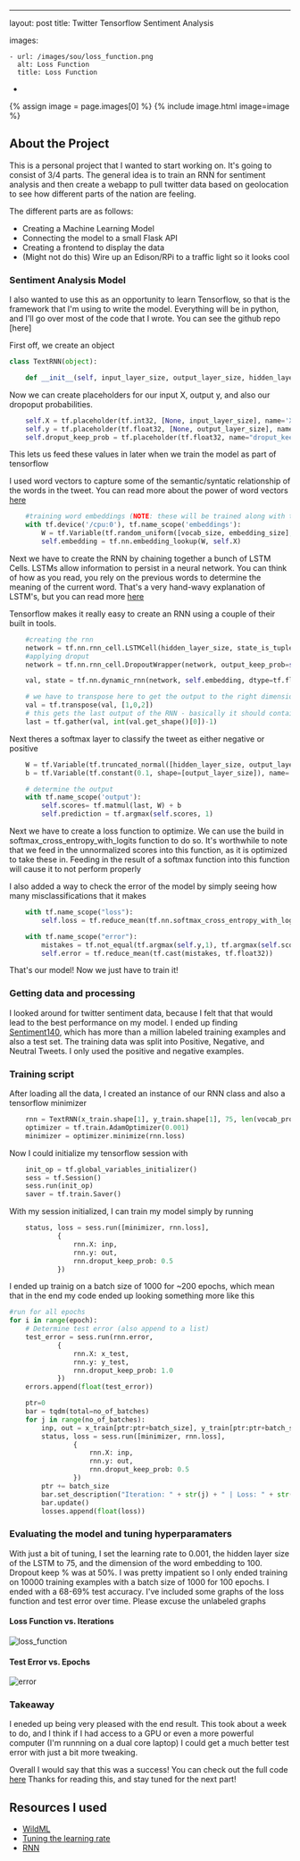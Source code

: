 ---
layout: post
title: Twitter Tensorflow Sentiment Analysis

images:

    - url: /images/sou/loss_function.png
      alt: Loss Function
      title: Loss Function
-
{% assign image = page.images[0] %}
{% include image.html image=image %}

## About the Project
This is a personal project that I wanted to start working on. It's going to consist of 3/4 parts. The general idea is to train an RNN for sentiment analysis and then create a webapp to pull twitter data based on geolocation to see how different parts of the nation are feeling.

The different parts are as follows:

  + Creating a Machine Learning Model
  + Connecting the model to a small Flask API
  + Creating a frontend to display the data
  + (Might not do this) Wire up an Edison/RPi to a traffic light so it looks cool
  
### Sentiment Analysis Model
I also wanted to use this as an opportunity to learn Tensorflow, so that is the framework that I'm using to write the model. 
Everything will be in python, and I'll go over most of the code that I wrote. You can see the github repo [here]

First off, we create an object

```python
class TextRNN(object):

    def __init__(self, input_layer_size, output_layer_size, hidden_layer_size, vocab_size, embedding_size, l2_reg=0.0):
```
Now we can create placeholders for our input X, output y, and also our dropoput probabilities.

```python
    self.X = tf.placeholder(tf.int32, [None, input_layer_size], name='X')
    self.y = tf.placeholder(tf.float32, [None, output_layer_size], name='y')
    self.droput_keep_prob = tf.placeholder(tf.float32, name="droput_keep_prob")
```
This lets us feed these values in later when we train the model as part of tensorflow

I used word vectors to capture some of the semantic/syntatic relationship of the words in the tweet. You can read more about the power of word vectors [here](http://cs224d.stanford.edu/syllabus.html)

```python
    #training word embeddings (NOTE: these will be trained along with the rest of the model, these are not preloaded)
    with tf.device('/cpu:0'), tf.name_scope('embeddings'):
        W = tf.Variable(tf.random_uniform([vocab_size, embedding_size], -1.0,1.0))
        self.embedding = tf.nn.embedding_lookup(W, self.X)
```
Next we have to create the RNN by chaining together a bunch of LSTM Cells. LSTMs allow information to persist in a neural network. You can think of how as you read, you rely on the previous words to determine the meaning of the current word. That's a very hand-wavy explanation of LSTM's, but you can read more [here](http://colah.github.io/posts/2015-08-Understanding-LSTMs/)

Tensorflow makes it really easy to create an RNN using a couple of their built in tools.

```python
    #creating the rnn
    network = tf.nn.rnn_cell.LSTMCell(hidden_layer_size, state_is_tuple=True)
    #applying droput
    network = tf.nn.rnn_cell.DropoutWrapper(network, output_keep_prob=self.droput_keep_prob)

    val, state = tf.nn.dynamic_rnn(network, self.embedding, dtype=tf.float32)

    # we have to transpose here to get the output to the right dimensions
    val = tf.transpose(val, [1,0,2])
    # this gets the last output of the RNN - basically it should contain all the important words 
    last = tf.gather(val, int(val.get_shape()[0])-1)
```
Next theres a softmax layer to classify the tweet as either negative or positive

```python
    W = tf.Variable(tf.truncated_normal([hidden_layer_size, output_layer_size]), name='W')
    b = tf.Variable(tf.constant(0.1, shape=[output_layer_size]), name='b')

    # determine the output 
    with tf.name_scope('output'):
        self.scores= tf.matmul(last, W) + b
        self.prediction = tf.argmax(self.scores, 1)
```
Next we have to create a loss function to optimize. We can use the build in softmax_cross_entropy_with_logits function to do so.
It's worthwhile to note that we feed in the unnormalized scores into this function, as it is optimized to take these in. Feeding in the result of a softmax function into this function will cause it to not perform properly

I also added a way to check the error of the model by simply seeing how many misclassifications that it makes

```python 
    with tf.name_scope("loss"):
        self.loss = tf.reduce_mean(tf.nn.softmax_cross_entropy_with_logits(self.scores, self.y))

    with tf.name_scope("error"):
        mistakes = tf.not_equal(tf.argmax(self.y,1), tf.argmax(self.scores, 1))
        self.error = tf.reduce_mean(tf.cast(mistakes, tf.float32))
```
That's our model! Now we just have to train it!

### Getting data and processing
I looked around for twitter sentiment data, because I felt that that would lead to the best performance on my model.
I ended up finding [Sentiment140](http://help.sentiment140.com/for-students), which has more than a million labeled training examples and also a test set. 
The training data was split into Positive, Negative, and Neutral Tweets. I only used the positive and negative examples.

### Training script
After loading all the data, I created an instance of our RNN class and also a tensorflow minimizer

```python
    rnn = TextRNN(x_train.shape[1], y_train.shape[1], 75, len(vocab_processor.vocabulary_), 200, l2_reg=0.0)
    optimizer = tf.train.AdamOptimizer(0.001)
    minimizer = optimizer.minimize(rnn.loss)
```
Now I could initialize my tensorflow session with 

```python
    init_op = tf.global_variables_initializer()
    sess = tf.Session()
    sess.run(init_op)
    saver = tf.train.Saver()
```

With my session initialized, I can train my model simply by running 

```python
    status, loss = sess.run([minimizer, rnn.loss],
            {
                rnn.X: inp,
                rnn.y: out,
                rnn.droput_keep_prob: 0.5
            })
```
I ended up trainig on a batch size of 1000 for ~200 epochs, which mean that in the end my code ended up looking something more like this

```python
#run for all epochs
for i in range(epoch):
    # Determine test error (also append to a list)
    test_error = sess.run(rnn.error,
            {
                rnn.X: x_test,
                rnn.y: y_test,
                rnn.droput_keep_prob: 1.0
            })
    errors.append(float(test_error))

    ptr=0
    bar = tqdm(total=no_of_batches)
    for j in range(no_of_batches):
        inp, out = x_train[ptr:ptr+batch_size], y_train[ptr:ptr+batch_size]
        status, loss = sess.run([minimizer, rnn.loss],
                {
                    rnn.X: inp,
                    rnn.y: out,
                    rnn.droput_keep_prob: 0.5
                })
        ptr += batch_size
        bar.set_description("Iteration: " + str(j) + " | Loss: " + str(loss) + " | Error: " + str(test_error))
        bar.update()
        losses.append(float(loss))
```

### Evaluating the model and tuning hyperparamaters

With just a bit of tuning, I set the learning rate to 0.001, the hidden layer size of the LSTM to 75, and the dimension of the word embedding to 100. Dropout keep % was at 50%.
I was pretty impatient so I only ended training on 10000 training examples with a batch size of 1000 for 100 epochs. 
I ended with a 68-69% test accuracy. I've included some graphs of the loss function and test error over time. Please excuse the unlabeled graphs

#### Loss Function vs. Iterations
![loss_function](https://jcaip.github.io/images/sou/loss_function.png)

#### Test Error vs. Epochs
![error](https://jcaip.github.io/images/sou/error.png)

### Takeaway
I eneded up being very pleased with the end result. This took about a week to do, and I think if I had access to a GPU or even a more powerful computer (I'm runnning on a dual core laptop) I could get a much better test error with just a bit more tweaking. 

Overall I would say that this was a success! You can check out the full code [here](https://github.com/jcaip/twitter_sentiment_analysis)
Thanks for reading this, and stay tuned for the next part!

## Resources I used

+ [WildML](http://www.wildml.com/2015/12/implementing-a-cnn-for-text-classification-in-tensorflow/)
+ [Tuning the learning rate](http://cs231n.github.io/neural-networks-3/)
+ [RNN](http://monik.in/a-noobs-guide-to-implementing-rnn-lstm-using-tensorflow/)

